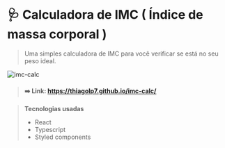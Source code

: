 # :stethoscope: Calculadora de IMC ( Índice de massa corporal )

> Uma simples calculadora de IMC para você verificar se está no seu peso ideal.

![imc-calc](https://user-images.githubusercontent.com/92824127/153208640-5d210814-a43c-4f86-9baf-9ae74d7f96de.gif)
> #### ➡️ Link: https://thiagolp7.github.io/imc-calc/

>
> **Tecnologias usadas**
> - React 
> - Typescript
> - Styled components
